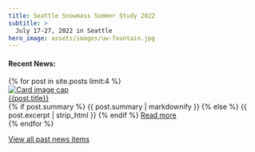 ```yaml
---
title: Seattle Snowmass Summer Study 2022
subtitle: >
  July 17-27, 2022 in Seattle
hero_image: assets/images/uw-fountain.jpg
---
```


<div class="mainpage-news mainpage-core">
<h4>Recent News:</h4>

<div class="container-fluid">
  <div class="news row">
    {% for post in site.posts limit:4 %}
       <div class="card news" style="width: 30rem">
          <a href="{{post.url}}">
          <img class="card-img-top" src="{{post.postimage}}" alt="Card image cap">
          </a>
          <div class="card-body d-flex flex-column">
            <div class="card-text card-title">
               <a href="{{post.url}}">{{post.title}}</a>
            </div>
            <div class="card-text card-body">
              {% if post.summary %}
                  {{ post.summary | markdownify }}
              {% else %}
                  {{ post.excerpt | strip_html }}
              {% endif %}
            <a href="{{post.url}}">Read more</a></div>
          </div>
       </div>
    {% endfor %}
  </div>
</div>

<a href="/news">View all past news items</a>
</div>
